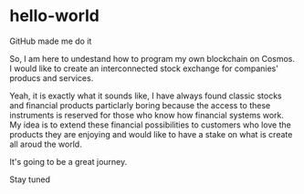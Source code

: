 # hello-world
GitHub made me do it

So, I am here to undestand how to program my own blockchain on Cosmos.
I would like to create an interconnected stock exchange for companies' producs and services.

Yeah, it is exactly what it sounds like, I have always found classic stocks and financial products particlarly boring because the access to these instruments is reserved for those who know how financial systems work.
My idea is to extend these financial possibilities to customers who love the products they are enjoying and would like to have a stake on what is create all aroud the world.

It's going to be a great journey.

Stay tuned

